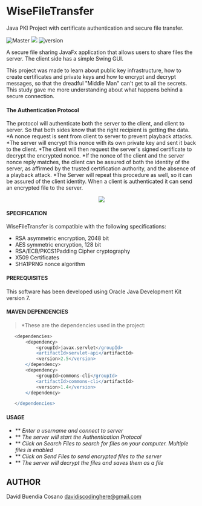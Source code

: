# WiseFileTransfer
Java PKI Project with certificate authentication and secure file transfer.

![Master](https://github.com/ipphone/core/workflows/Master/badge.svg)
<img src="https://img.shields.io/badge/Java-build%20with%20Java-blue"/>
![version](https://img.shields.io/badge/version-0.0.3-blue)    

A secure file sharing JavaFx application that allows users to share files the server.
The client side has a simple Swing GUI.

This project was made to learn about public key infrastructure, how to create certificates and private keys and how
to encrypt and decrypt messages, so that the dreadful "Middle Man" can't get to all the secrets.
This study gave me more understanding about what happens behind a secure connection. 

#### The Authentication Protocol
The protocol will authenticate both the server to the client, and client to server.
So that both sides know that the right recipient is getting the data.
*A nonce request is sent from client to server to prevent playback attacks. 
*The server will encrypt this nonce with its own private key and sent it back to the client.
*The client will then request the server's signed certificate to decrypt the encrypted nonce.
*If the nonce of the client and the server nonce reply matches, the client can be assured of both the identity of the server, 
as affirmed by the trusted certification authority, and the absence of a playback attack.
*The Server will repeat this procedure as well, so it can be assured of the client identity.
When a client is authenticated it can send an encrypted file to the server.

<p align="center">
<img src="https://raw.githubusercontent.com/imny94/CSE-Programming-Assignments/master/CSE-Programming-Assignment-2/APFigure.001.jpeg"/>
</p>

#### SPECIFICATION

WiseFileTransfer is compatible with the following specifications:
 - RSA asymmetric encryption, 2048 bit
 - AES symmetric encryption, 128 bit
 - RSA/ECB/PKCS1Padding Cipher cryptography
 - X509 Certificates
 - SHA1PRNG nonce algorithm

#### PREREQUISITES

This software has been developed using Oracle Java Development Kit
version 7.

#### MAVEN DEPENDENCIES


 > *These are the dependencies used in the project:
 ```groovy
    <dependencies>
        <dependency>
            <groupId>javax.servlet</groupId>
            <artifactId>servlet-api</artifactId>
            <version>2.5</version>
        </dependency>
        <dependency>
            <groupId>commons-cli</groupId>
            <artifactId>commons-cli</artifactId>
            <version>1.4</version>
        </dependency>

    </dependencies>
```


#### USAGE

- ** _Enter a username and connect to server_
- ** _The server will start the Authentication Protocol_
- ** _Click on Search Files to search for files on your computer. Multiple files is enabled_
- ** _Click on Send Files to send encrypted files to the server_
- ** _The server will decrypt the files and saves them as a file_




## AUTHOR

David Buendia Cosano davidiscodinghere@gmail.com
